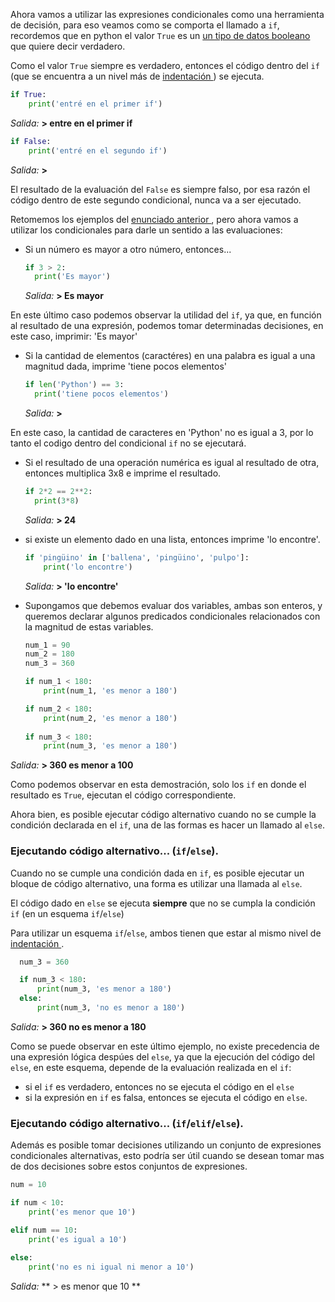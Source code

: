 Ahora vamos a utilizar las expresiones condicionales como una herramienta de decisión, para eso veamos como se comporta el llamado a `if`, recordemos que en python el valor `True` es un <a href=https://es.wikipedia.org/wiki/Tipo_de_dato_l%C3%B3gico > un tipo de datos booleano </a>que quiere decir verdadero.

Como el valor `True` siempre es verdadero, entonces el código dentro del `if` (que se encuentra a un nivel más de <a href=https://es.wikipedia.org/wiki/Indentaci%C3%B3n> indentación </a>) se ejecuta.

``` python
if True:
    print('entré en el primer if')
```
_Salida:_
**> entre en el primer if**

``` python
if False:
    print('entré en el segundo if')
```
_Salida:_
**>**


El resultado de la evaluación del `False` es siempre falso, por esa razón el código dentro de este segundo condicional, nunca va a ser ejecutado.

Retomemos los ejemplos del <a href=#/guides/dh-mumuki/mumuki-guia-python-python-ds-condicionales/exercises/4 >enunciado anterior </a>, pero ahora vamos a utilizar los condicionales para darle un sentido a las evaluaciones:

  * Si un número es mayor a otro número, entonces...
      
      ``` python
    if 3 > 2:
        print('Es mayor')
    ```
    _Salida:_
  **> Es mayor**

En este último caso podemos observar la utilidad del `if`, ya que, en función al resultado de una expresión, podemos tomar determinadas decisiones, en este caso, imprimir: 'Es mayor'

  * Si la cantidad de elementos (caractéres) en una palabra es igual a una magnitud dada, imprime 'tiene pocos elementos'
      
      ``` python
    if len('Python') == 3:
        print('tiene pocos elementos')
    ```
    _Salida:_ 
  **>**

En este caso, la cantidad de caracteres en 'Python' no es igual a 3, por lo tanto el codigo dentro del condicional `if` no se ejecutará.

  * Si el resultado de una operación numérica es igual al resultado de otra, entonces multiplica 3x8 e imprime el resultado.
      
      ``` python
    if 2*2 == 2**2:
        print(3*8)
    ```
    _Salida:_
  **> 24**

  * si existe un elemento dado en una lista, entonces imprime 'lo encontre'.
      
    ``` python
    if 'pingüino' in ['ballena', 'pingüino', 'pulpo']:
        print('lo encontre')
    ```
    _Salida:_
  **> 'lo encontre'**



  * Supongamos que debemos evaluar dos variables, ambas son enteros, y queremos declarar algunos predicados condicionales relacionados con la magnitud de estas variables.

    ``` python
    num_1 = 90
    num_2 = 180
    num_3 = 360
    
    if num_1 < 180:
        print(num_1, 'es menor a 180')
    
    if num_2 < 180:
        print(num_2, 'es menor a 180')
        
    if num_3 < 180:
        print(num_3, 'es menor a 180')
    ```
  _Salida:_
  **> 360 es menor a 100**

Como podemos observar en esta demostración, solo los `if` en donde el resultado es `True`, ejecutan el código correspondiente.

Ahora bien, es posible ejecutar código alternativo cuando no se cumple la condición declarada en el `if`, una de las formas es hacer un llamado al `else`.

### Ejecutando código alternativo... (`if`/`else`).

Cuando no se cumple una condición dada en `if`, es posible ejecutar un bloque de código alternativo, una forma es utilizar una llamada al `else`.

El código dado en `else` se ejecuta **siempre** que no se cumpla la condición `if` (en un esquema `if`/`else`)

Para utilizar un esquema `if`/`else`, ambos tienen que estar al mismo nivel de <a href=https://es.wikipedia.org/wiki/Indentaci%C3%B3n> indentación </a>. 

  ``` python
    num_3 = 360

    if num_3 < 180:
        print(num_3, 'es menor a 180')
    else:
        print(num_3, 'no es menor a 180')
  ```
  
  _Salida:_
  **> 360 no es menor a 180**



Como se puede observar en este último ejemplo, no existe precedencia de una expresión lógica despúes del `else`, ya que la ejecución del código del `else`, en este esquema, depende de la evaluación realizada en el `if`: 
  
  * si el `if` es verdadero, entonces no se ejecuta el código en el `else`
  * si la expresión en `if` es falsa, entonces se ejecuta el código en `else`.


### Ejecutando código alternativo... (`if`/`elif`/`else`).

Además es posible tomar decisiones utilizando un conjunto de expresiones condicionales alternativas, esto podría ser útil cuando se desean tomar mas de dos decisiones sobre estos conjuntos de expresiones.


``` python
num = 10

if num < 10:
    print('es menor que 10')

elif num == 10:
    print('es igual a 10')
    
else:
    print('no es ni igual ni menor a 10')

```
_Salida:_  ** > es menor que 10 **
